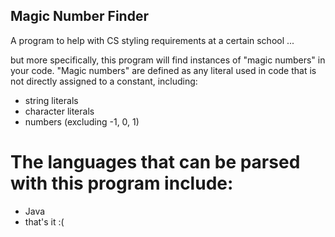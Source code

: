 ## Magic Number Finder
A program to help with CS styling requirements at a certain school ...

but more specifically, this program will find instances of "magic numbers" in your code. "Magic numbers" are defined as any literal used in code that is not directly assigned to a constant, including:
- string literals
- character literals
- numbers (excluding -1, 0, 1)

# The languages that can be parsed with this program include:
- Java
- that's it :(
